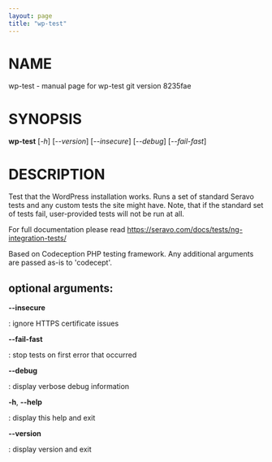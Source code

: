 ```yaml
---
layout: page
title: "wp-test"
---
```



NAME
====

wp-test - manual page for wp-test git version 8235fae

SYNOPSIS
========

**wp-test** \[*-h*\] \[*\--version*\] \[*\--insecure*\] \[*\--debug*\]
\[*\--fail-fast*\]

DESCRIPTION
===========

Test that the WordPress installation works. Runs a set of standard
Seravo tests and any custom tests the site might have. Note, that if the
standard set of tests fail, user-provided tests will not be run at all.

For full documentation please read
https://seravo.com/docs/tests/ng-integration-tests/

Based on Codeception PHP testing framework. Any additional arguments are
passed as-is to \'codecept\'.

optional arguments:
-------------------

**\--insecure**

:   ignore HTTPS certificate issues

**\--fail-fast**

:   stop tests on first error that occurred

**\--debug**

:   display verbose debug information

**-h**, **\--help**

:   display this help and exit

**\--version**

:   display version and exit
